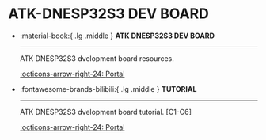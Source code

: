# ATK-DNESP32S3 DEV BOARD

<div class="grid cards" markdown>

-   :material-book:{ .lg .middle } __ATK DNESP32S3 DEV BOARD__

    ---

    ATK DNESP32S3 dvelopment board resources.


    [:octicons-arrow-right-24: <a href="http://47.111.11.73/docs/boards/esp32/ATK-DNESP32S3.html" target="_blank"> Portal </a>](#)

-  :fontawesome-brands-bilibili:{ .lg .middle } __TUTORIAL__

    ---

    ATK DNESP32S3 dvelopment board tutorial. [C1-C6]

    [:octicons-arrow-right-24: <a href="https://www.bilibili.com/video/BV1sH4y1W7Tc/?spm_id_from=333.337.search-card.all.click&vd_source=5a427660f0337fedc22d4803661d493f" target="_blank"> Portal </a>](#)


</div>